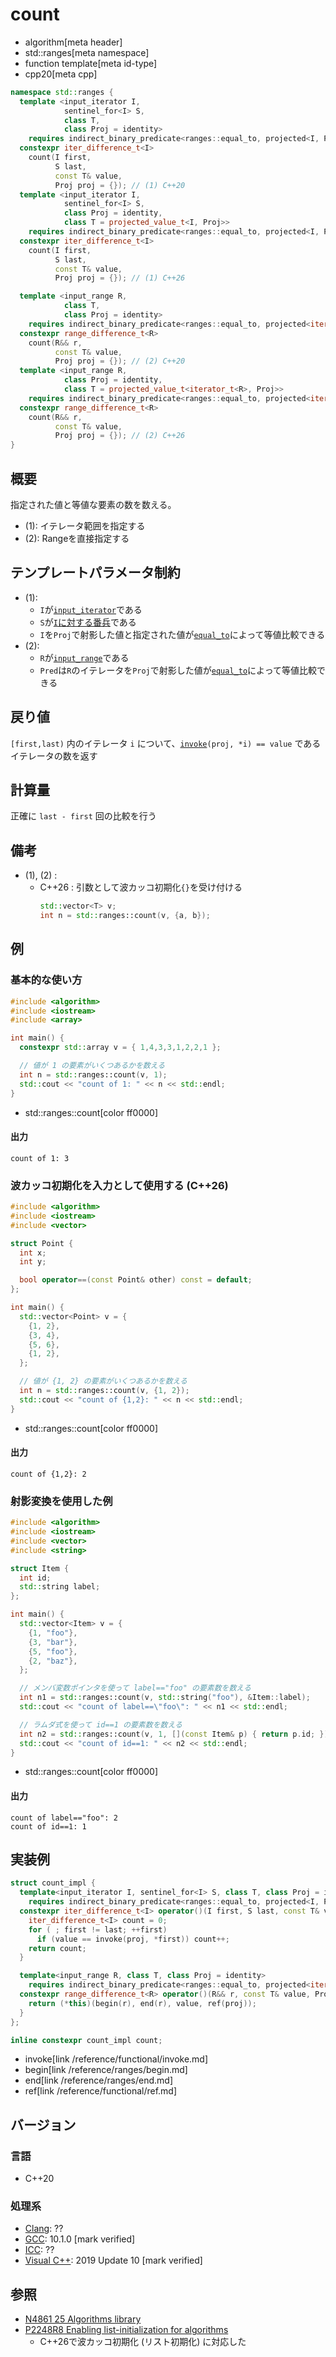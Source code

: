 # count
* algorithm[meta header]
* std::ranges[meta namespace]
* function template[meta id-type]
* cpp20[meta cpp]

```cpp
namespace std::ranges {
  template <input_iterator I,
            sentinel_for<I> S,
            class T,
            class Proj = identity>
    requires indirect_binary_predicate<ranges::equal_to, projected<I, Proj>, const T*>
  constexpr iter_difference_t<I>
    count(I first,
          S last,
          const T& value,
          Proj proj = {}); // (1) C++20
  template <input_iterator I,
            sentinel_for<I> S,
            class Proj = identity,
            class T = projected_value_t<I, Proj>>
    requires indirect_binary_predicate<ranges::equal_to, projected<I, Proj>, const T*>
  constexpr iter_difference_t<I>
    count(I first,
          S last,
          const T& value,
          Proj proj = {}); // (1) C++26

  template <input_range R,
            class T,
            class Proj = identity>
    requires indirect_binary_predicate<ranges::equal_to, projected<iterator_t<R>, Proj>, const T*>
  constexpr range_difference_t<R>
    count(R&& r,
          const T& value,
          Proj proj = {}); // (2) C++20
  template <input_range R,
            class Proj = identity,
            class T = projected_value_t<iterator_t<R>, Proj>>
    requires indirect_binary_predicate<ranges::equal_to, projected<iterator_t<R>, Proj>, const T*>
  constexpr range_difference_t<R>
    count(R&& r,
          const T& value,
          Proj proj = {}); // (2) C++26
}
```

## 概要
指定された値と等値な要素の数を数える。

- (1): イテレータ範囲を指定する
- (2): Rangeを直接指定する

## テンプレートパラメータ制約
- (1):
    - `I`が[`input_iterator`](/reference/iterator/input_iterator.md)である
    - `S`が[`I`に対する番兵](/reference/iterator/sentinel_for.md)である
    - `I`を`Proj`で射影した値と指定された値が[`equal_to`](/reference/functional/equal_to.md)によって等値比較できる
- (2):
    - `R`が[`input_range`](/reference/ranges/input_range.md)である
    - `Pred`は`R`のイテレータを`Proj`で射影した値が[`equal_to`](/reference/functional/equal_to.md)によって等値比較できる

## 戻り値
`[first,last)` 内のイテレータ `i` について、[`invoke`](/reference/functional/invoke.md)`(proj, *i) == value` であるイテレータの数を返す

## 計算量
正確に `last - first` 回の比較を行う


## 備考
- (1), (2) :
    - C++26 : 引数として波カッコ初期化`{}`を受け付ける
        ```cpp
        std::vector<T> v;
        int n = std::ranges::count(v, {a, b});
        ```


## 例
### 基本的な使い方
```cpp example
#include <algorithm>
#include <iostream>
#include <array>

int main() {
  constexpr std::array v = { 1,4,3,3,1,2,2,1 };

  // 値が 1 の要素がいくつあるかを数える
  int n = std::ranges::count(v, 1);
  std::cout << "count of 1: " << n << std::endl;
}
```
* std::ranges::count[color ff0000]

#### 出力
```
count of 1: 3
```

### 波カッコ初期化を入力として使用する (C++26)
```cpp example
#include <algorithm>
#include <iostream>
#include <vector>

struct Point {
  int x;
  int y;

  bool operator==(const Point& other) const = default;
};

int main() {
  std::vector<Point> v = {
	{1, 2},
	{3, 4},
	{5, 6},
    {1, 2},
  };

  // 値が {1, 2} の要素がいくつあるかを数える
  int n = std::ranges::count(v, {1, 2});
  std::cout << "count of {1,2}: " << n << std::endl;
}
```
* std::ranges::count[color ff0000]

#### 出力
```
count of {1,2}: 2
```

### 射影変換を使用した例
```cpp example
#include <algorithm>
#include <iostream>
#include <vector>
#include <string>

struct Item {
  int id;
  std::string label;
};

int main() {
  std::vector<Item> v = {
    {1, "foo"},
    {3, "bar"},
    {5, "foo"},
    {2, "baz"},
  };

  // メンバ変数ポインタを使って label=="foo" の要素数を数える
  int n1 = std::ranges::count(v, std::string("foo"), &Item::label);
  std::cout << "count of label==\"foo\": " << n1 << std::endl;

  // ラムダ式を使って id==1 の要素数を数える
  int n2 = std::ranges::count(v, 1, [](const Item& p) { return p.id; });
  std::cout << "count of id==1: " << n2 << std::endl;
}
```
* std::ranges::count[color ff0000]

#### 出力
```
count of label=="foo": 2
count of id==1: 1
```


## 実装例
```cpp
struct count_impl {
  template<input_iterator I, sentinel_for<I> S, class T, class Proj = identity>
    requires indirect_binary_predicate<ranges::equal_to, projected<I, Proj>, const T*>
  constexpr iter_difference_t<I> operator()(I first, S last, const T& value, Proj proj = {}) const {
    iter_difference_t<I> count = 0;
    for ( ; first != last; ++first)
      if (value == invoke(proj, *first)) count++;
    return count;
  }

  template<input_range R, class T, class Proj = identity>
    requires indirect_binary_predicate<ranges::equal_to, projected<iterator_t<R>, Proj>, const T*>
  constexpr range_difference_t<R> operator()(R&& r, const T& value, Proj proj = {}) const {
    return (*this)(begin(r), end(r), value, ref(proj));
  }
};

inline constexpr count_impl count;
```
* invoke[link /reference/functional/invoke.md]
* begin[link /reference/ranges/begin.md]
* end[link /reference/ranges/end.md]
* ref[link /reference/functional/ref.md]

## バージョン
### 言語
- C++20

### 処理系
- [Clang](/implementation.md#clang): ??
- [GCC](/implementation.md#gcc): 10.1.0 [mark verified]
- [ICC](/implementation.md#icc): ??
- [Visual C++](/implementation.md#visual_cpp): 2019 Update 10 [mark verified]

## 参照
- [N4861 25 Algorithms library](https://timsong-cpp.github.io/cppwp/n4861/algorithms)
- [P2248R8 Enabling list-initialization for algorithms](https://open-std.org/jtc1/sc22/wg21/docs/papers/2024/p2248r8.html)
    - C++26で波カッコ初期化 (リスト初期化) に対応した
